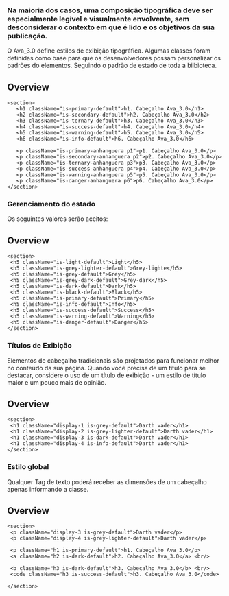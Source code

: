 ### Na maioria dos casos, uma composição tipográfica deve ser especialmente legível e visualmente envolvente, sem desconsiderar o contexto em que é lido e os objetivos da sua publicação. 
 
O Ava_3.0 define estilos de exibição tipográfica. Algumas classes foram definidas como base para que
os desenvolvedores possam personalizar os padrões do elementos. Seguindo o padrão de estado de toda a bilbioteca. 

## Overview

```
<section>
   <h1 className="is-primary-default">h1. Cabeçalho Ava_3.0</h1>
   <h2 className="is-secondary-default">h2. Cabeçalho Ava_3.0</h2>
   <h3 className="is-ternary-default">h3. Cabeçalho Ava_3.0</h3>
   <h4 className="is-success-default">h4. Cabeçalho Ava_3.0</h4>
   <h5 className="is-warning-default">h5. Cabeçalho Ava_3.0</h5>
   <h6 className="is-info-default">h6. Cabeçalho Ava_3.0</h6>
   
   <p className="is-primary-anhanguera p1">p1. Cabeçalho Ava_3.0</p>
   <p className="is-secondary-anhanguera p2">p2. Cabeçalho Ava_3.0</p>
   <p className="is-ternary-anhanguera p3">p3. Cabeçalho Ava_3.0</p>
   <p className="is-success-anhanguera p4">p4. Cabeçalho Ava_3.0</p>
   <p className="is-warning-anhanguera p5">p5. Cabeçalho Ava_3.0</p>
   <p className="is-danger-anhanguera p6">p6. Cabeçalho Ava_3.0</p>
</section>
```

### Gerenciamento do estado

Os seguintes valores serão aceitos: 

## Overview

```
<section>
 <h5 className="is-light-default">Light</h5>
 <h5 className="is-grey-lighter-default">Grey-lighte</h5>
 <h5 className="is-grey-default">Grey</h5>
 <h5 className="is-grey-dark-default">Grey-dark</h5>
 <h5 className="is-dark-default">Dark</h5>
 <h5 className="is-black-default">Black</h5>
 <h5 className="is-primary-default">Primary</h5>
 <h5 className="is-info-default">Info</h5>
 <h5 className="is-success-default">Success</h5>
 <h5 className="is-warning-default">Warning</h5>
 <h5 className="is-danger-default">Danger</h5>
</section>
```

### Títulos de Exibição

Elementos de cabeçalho tradicionais são projetados para funcionar melhor no conteúdo da sua página. 
Quando você precisa de um título para se destacar, considere o uso de um título de exibição - 
um estilo de título maior e um pouco mais de opinião.

## Overview

```
<section>
 <h1 className="display-1 is-grey-default">Darth vader</h1>
 <h1 className="display-2 is-grey-lighter-default">Darth vader</h1>
 <h1 className="display-3 is-dark-default">Darth vader</h1>
 <h1 className="display-4 is-info-default">Darth vader</h1>
</section>
```

### Estilo global

Qualquer Tag de texto poderá receber as dimensões de um cabeçalho apenas informando a classe.

## Overview

```
<section>
 <p className="display-3 is-grey-default">Darth vader</p>
 <p className="display-4 is-grey-lighter-default">Darth vader</p>
 
 <p className="h1 is-primary-default">h1. Cabeçalho Ava_3.0</p> 
 <a className="h2 is-dark-default">h2. Cabeçalho Ava_3.0</a> <br/>
 
 <b className="h3 is-dark-default">h3. Cabeçalho Ava_3.0</b> <br/> 
 <code className="h3 is-success-default">h3. Cabeçalho Ava_3.0</code>
 
</section>
```
